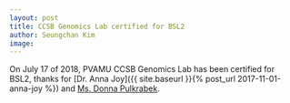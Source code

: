 ```yaml
---
layout: post
title: CCSB Genomics Lab certified for BSL2
author: Seungchan Kim
image: 
---
```


On July 17 of 2018, PVAMU CCSB Genomics Lab has been certified for BSL2, thanks for [Dr. Anna Joy]({{ site.baseurl }}{% post_url 2017-11-01-anna-joy %}) and [Ms. Donna Pulkrabek](https://www.pvamu.edu/research/about-us/research-staff/).
